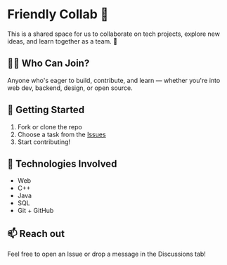 # Friendly Collab 🤝

This is a shared space for us to collaborate on tech projects, explore new ideas, and learn together as a team. 🚀

## 👨‍💻 Who Can Join?
Anyone who's eager to build, contribute, and learn — whether you're into web dev, backend, design, or open source.

## 🔧 Getting Started
1. Fork or clone the repo
2. Choose a task from the [Issues](https://github.com/friendly-org/your-repo-name/issues)
3. Start contributing!

## 📌 Technologies Involved
- Web
- C++
- Java
- SQL
- Git + GitHub

## 📫 Reach out
Feel free to open an Issue or drop a message in the Discussions tab!
